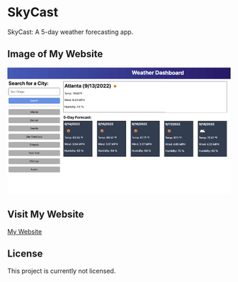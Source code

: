 # SkyCast

SkyCast: A 5-day weather forecasting app.
 
## Image of My Website
 
<img src="./assets/images/webpage.png" alt="SkyCast webpage image"/>
 
## Visit My Website
 
[My Website](https://bradburr-github.github.io/Sky-Cast/)
 
 ## License

This project is currently not licensed.